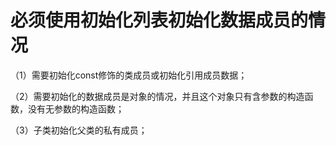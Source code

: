 # 必须使用初始化列表初始化数据成员的情况

（1）需要初始化const修饰的类成员或初始化引用成员数据；

（2）需要初始化的数据成员是对象的情况，并且这个对象只有含参数的构造函数，没有无参数的构造函数；

（3）子类初始化父类的私有成员；